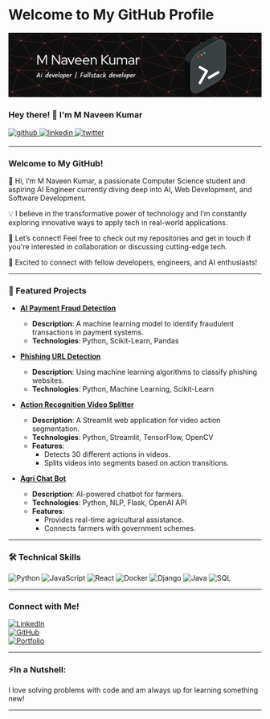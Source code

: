 # Welcome to My GitHub Profile

![Header](./github-header-image%20(2).png)

### Hey there! 👋 I'm M Naveen Kumar
<a href="https://github.com/NaveenKumar101610/" target="_blank">
<img src="https://img.shields.io/badge/github-%2324292e.svg?&style=for-the-badge&logo=github&logoColor=white" alt="github" style="margin-bottom: 5px;" /> </a>

<a href="https://www.linkedin.com/in/lava-kumar-p-l-699770225" target="_blank">
<img src="https://img.shields.io/badge/linkedin-%231E77B5.svg?&style=for-the-badge&logo=linkedin&logoColor=white" alt="linkedin" style="margin-bottom: 5px;" />
</a>

<a href="https://x.com/LavaKumar7777?t=s0ksDmZm3hTzagK5o-3KEw&s=08" target="_blank">
<img src="https://img.shields.io/badge/twitter-%23000000.svg?&style=for-the-badge&logo=twitter&logoColor=white" alt="twitter" style="margin-bottom: 5px;" />
</a>  

---

### Welcome to My GitHub!  
👋 Hi, I’m M Naveen Kumar, a passionate Computer Science student and aspiring AI Engineer currently diving deep into AI, Web Development, and Software Development.

💡 I believe in the transformative power of technology and I’m constantly exploring innovative ways to apply tech in real-world applications.

🚀 Let’s connect! Feel free to check out my repositories and get in touch if you're interested in collaboration or discussing cutting-edge tech.

🔗 Excited to connect with fellow developers, engineers, and AI enthusiasts!

---

### 🌟 Featured Projects
- [**AI Payment Fraud Detection**](https://github.com/NaveenKumar101610/Ai-payment-fraud-detection.git)  
  - **Description**: A machine learning model to identify fraudulent transactions in payment systems.  
  - **Technologies**: Python, Scikit-Learn, Pandas  

- [**Phishing URL Detection**](https://github.com/Lava-Kumar-PL/Phishing_url_detection.git)  
  - **Description**: Using machine learning algorithms to classify phishing websites.  
  - **Technologies**: Python, Machine Learning, Scikit-Learn  

- [**Action Recognition Video Splitter**](https://github.com/yourusername/action-recognition-splitter.git)  
  - **Description**: A Streamlit web application for video action segmentation.  
  - **Technologies**: Python, Streamlit, TensorFlow, OpenCV  
  - **Features**:
    - Detects 30 different actions in videos.  
    - Splits videos into segments based on action transitions.  

- [**Agri Chat Bot**](https://github.com/NaveenKumar101610/Agri-Chat-Bot.git)  
  - **Description**: AI-powered chatbot for farmers.  
  - **Technologies**: Python, NLP, Flask, OpenAI API  
  - **Features**:
    - Provides real-time agricultural assistance.  
    - Connects farmers with government schemes.  

---

### 🛠️ Technical Skills
![Python](https://img.shields.io/badge/-Python-3776AB?style=flat-square&logo=python&logoColor=white) ![JavaScript](https://img.shields.io/badge/-JavaScript-F7DF1E?style=flat-square&logo=javascript&logoColor=black) ![React](https://img.shields.io/badge/-React-61DAFB?style=flat-square&logo=react&logoColor=black)  ![Docker](https://img.shields.io/badge/-Docker-2496ED?style=flat-square&logo=docker&logoColor=white)  ![Django](https://img.shields.io/badge/-Django-092E20?style=flat-square&logo=django&logoColor=white)  ![Java](https://img.shields.io/badge/-Java-007396?style=flat-square&logo=java&logoColor=white)  ![SQL](https://img.shields.io/badge/-SQL-003B57?style=flat-square&logo=postgresql&logoColor=white)

---

### Connect with Me!
[![LinkedIn](https://img.shields.io/badge/-M%20Naveen%20Kumar-blue?style=flat-square&logo=linkedin&logoColor=white&link=https://www.linkedin.com/in/your-linkedin/)](https://www.linkedin.com/in/your-linkedin/)  
[![GitHub](https://img.shields.io/badge/-M%20Naveen%20Kumar-gray?style=flat-square&logo=github&logoColor=white&link=https://github.com/NaveenKumar101610)](https://github.com/NaveenKumar101610)  
[![Portfolio](https://img.shields.io/badge/-My%20Portfolio-ff69b4?style=flat-square)]()

---

### ⚡In a Nutshell:
I love solving problems with code and am always up for learning something new!

---
